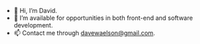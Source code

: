 - 👋 Hi, I’m David.
- 👀 I’m available for opportunities in both front-end and software development.
- 📫 Contact me through davewaelson@gmail.com.

<!---
SnrDave/SnrDave is a ✨ special ✨ repository because its `README.md` (this file) appears on your GitHub profile.
You can click the Preview link to take a look at your changes.
--->
